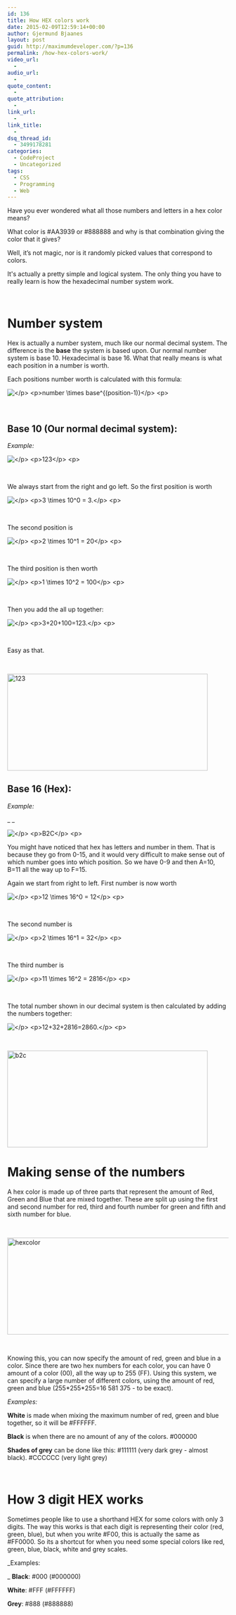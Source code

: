 ```yaml
---
id: 136
title: How HEX colors work
date: 2015-02-09T12:59:14+00:00
author: Gjermund Bjaanes
layout: post
guid: http://maximumdeveloper.com/?p=136
permalink: /how-hex-colors-work/
video_url:
  - 
audio_url:
  - 
quote_content:
  - 
quote_attribution:
  - 
link_url:
  - 
link_title:
  - 
dsq_thread_id:
  - 3499178281
categories:
  - CodeProject
  - Uncategorized
tags:
  - CSS
  - Programming
  - Web
---
```

Have you ever wondered what all those numbers and letters in a hex color means? 

What color is #AA3939 or #888888 and why is that combination giving the color that it gives? 

Well, it’s not magic, nor is it randomly picked values that correspond to colors. 

<!--more-->
It's actually a pretty simple and logical system. The only thing you have to really learn is how the hexadecimal number system work.

&nbsp;

# Number system

Hex is actually a number system, much like our normal decimal system. The difference is the **base** the system is based upon. Our normal number system is base 10. Hexadecimal is base 16. What that really means is what each position in a number is worth.

Each positions number worth is calculated with this formula:


<img src="//s0.wp.com/latex.php?latex=%3C%2Fp%3E+%3Cp%3Enumber+%5Ctimes+base%5E%7B%28position-1%29%7D%3C%2Fp%3E+%3Cp%3E&#038;bg=ffffff&#038;fg=000&#038;s=0" alt="</p> <p>number &#92;times base^{(position-1)}</p> <p>" title="</p> <p>number &#92;times base^{(position-1)}</p> <p>" class="latex" /> 

&nbsp;

## Base 10 (Our normal decimal system):

_Example:_


<img src="//s0.wp.com/latex.php?latex=%3C%2Fp%3E+%3Cp%3E123%3C%2Fp%3E+%3Cp%3E&#038;bg=ffffff&#038;fg=000&#038;s=0" alt="</p> <p>123</p> <p>" title="</p> <p>123</p> <p>" class="latex" /> 

&nbsp;

We always start from the right and go left. So the first position is worth


<img src="//s0.wp.com/latex.php?latex=%3C%2Fp%3E+%3Cp%3E3+%5Ctimes+10%5E0+%3D+3.%3C%2Fp%3E+%3Cp%3E&#038;bg=ffffff&#038;fg=000&#038;s=0" alt="</p> <p>3 &#92;times 10^0 = 3.</p> <p>" title="</p> <p>3 &#92;times 10^0 = 3.</p> <p>" class="latex" /> 

&nbsp;

The second position is


<img src="//s0.wp.com/latex.php?latex=%3C%2Fp%3E+%3Cp%3E2+%5Ctimes+10%5E1+%3D+20%3C%2Fp%3E+%3Cp%3E&#038;bg=ffffff&#038;fg=000&#038;s=0" alt="</p> <p>2 &#92;times 10^1 = 20</p> <p>" title="</p> <p>2 &#92;times 10^1 = 20</p> <p>" class="latex" /> 

&nbsp;

The third position is then worth


<img src="//s0.wp.com/latex.php?latex=%3C%2Fp%3E+%3Cp%3E1+%5Ctimes+10%5E2+%3D+100%3C%2Fp%3E+%3Cp%3E&#038;bg=ffffff&#038;fg=000&#038;s=0" alt="</p> <p>1 &#92;times 10^2 = 100</p> <p>" title="</p> <p>1 &#92;times 10^2 = 100</p> <p>" class="latex" /> 

&nbsp;

Then you add the all up together:


<img src="//s0.wp.com/latex.php?latex=%3C%2Fp%3E+%3Cp%3E3%2B20%2B100%3D123.%3C%2Fp%3E+%3Cp%3E&#038;bg=ffffff&#038;fg=000&#038;s=0" alt="</p> <p>3+20+100=123.</p> <p>" title="</p> <p>3+20+100=123.</p> <p>" class="latex" /> 

&nbsp;

Easy as that.

&nbsp;

[<img class="alignnone size-full wp-image-157" src="http://maximumdeveloper.com/wp-content/uploads/2015/02/1231.png" alt="123" width="456" height="220" srcset="http://gjermundbjaanes.com/wp-content/uploads/2015/02/1231.png 456w, http://gjermundbjaanes.com/wp-content/uploads/2015/02/1231-300x145.png 300w" sizes="(max-width: 456px) 100vw, 456px" />](http://maximumdeveloper.com/wp-content/uploads/2015/02/1231.png)

## Base 16 (Hex):

_Example:_
  
 _ _
  
<img src="//s0.wp.com/latex.php?latex=%3C%2Fp%3E+%3Cp%3EB2C%3C%2Fp%3E+%3Cp%3E&#038;bg=ffffff&#038;fg=000&#038;s=0" alt="</p> <p>B2C</p> <p>" title="</p> <p>B2C</p> <p>" class="latex" />

You might have noticed that hex has letters and number in them. That is because they go from 0-15, and it would very difficult to make sense out of which number goes into which position. So we have 0-9 and then A=10, B=11 all the way up to F=15.
  
Again we start from right to left. First number is now worth


<img src="//s0.wp.com/latex.php?latex=%3C%2Fp%3E+%3Cp%3E12+%5Ctimes+16%5E0+%3D+12%3C%2Fp%3E+%3Cp%3E&#038;bg=ffffff&#038;fg=000&#038;s=0" alt="</p> <p>12 &#92;times 16^0 = 12</p> <p>" title="</p> <p>12 &#92;times 16^0 = 12</p> <p>" class="latex" /> 

&nbsp;

The second number is


<img src="//s0.wp.com/latex.php?latex=%3C%2Fp%3E+%3Cp%3E2+%5Ctimes+16%5E1+%3D+32%3C%2Fp%3E+%3Cp%3E&#038;bg=ffffff&#038;fg=000&#038;s=0" alt="</p> <p>2 &#92;times 16^1 = 32</p> <p>" title="</p> <p>2 &#92;times 16^1 = 32</p> <p>" class="latex" /> 

&nbsp;

The third number is


<img src="//s0.wp.com/latex.php?latex=%3C%2Fp%3E+%3Cp%3E11+%5Ctimes+16%5E2+%3D+2816%3C%2Fp%3E+%3Cp%3E&#038;bg=ffffff&#038;fg=000&#038;s=0" alt="</p> <p>11 &#92;times 16^2 = 2816</p> <p>" title="</p> <p>11 &#92;times 16^2 = 2816</p> <p>" class="latex" /> 

&nbsp;

The total number shown in our decimal system is then calculated by adding the numbers together:


<img src="//s0.wp.com/latex.php?latex=%3C%2Fp%3E+%3Cp%3E12%2B32%2B2816%3D2860.%3C%2Fp%3E+%3Cp%3E&#038;bg=ffffff&#038;fg=000&#038;s=0" alt="</p> <p>12+32+2816=2860.</p> <p>" title="</p> <p>12+32+2816=2860.</p> <p>" class="latex" /> 

&nbsp;

[<img class="alignnone size-full wp-image-159" src="http://maximumdeveloper.com/wp-content/uploads/2015/02/b2c.png" alt="b2c" width="456" height="220" srcset="http://gjermundbjaanes.com/wp-content/uploads/2015/02/b2c.png 456w, http://gjermundbjaanes.com/wp-content/uploads/2015/02/b2c-300x145.png 300w" sizes="(max-width: 456px) 100vw, 456px" />](http://maximumdeveloper.com/wp-content/uploads/2015/02/b2c.png)

# Making sense of the numbers

A hex color is made up of three parts that represent the amount of Red, Green and Blue that are mixed together. These are split up using the first and second number for red, third and fourth number for green and fifth and sixth number for blue.

&nbsp;

[<img class="alignnone size-full wp-image-137" src="http://maximumdeveloper.com/wp-content/uploads/2015/02/hexcolor.png" alt="hexcolor" width="640" height="220" srcset="http://gjermundbjaanes.com/wp-content/uploads/2015/02/hexcolor.png 640w, http://gjermundbjaanes.com/wp-content/uploads/2015/02/hexcolor-300x103.png 300w, http://gjermundbjaanes.com/wp-content/uploads/2015/02/hexcolor-600x206.png 600w" sizes="(max-width: 640px) 100vw, 640px" />](http://maximumdeveloper.com/wp-content/uploads/2015/02/hexcolor.png)

&nbsp;

Knowing this, you can now specify the amount of red, green and blue in a color. Since there are two hex numbers for each color, you can have 0 amount of a color (00), all the way up to 255 (FF). Using this system, we can specify a large number of different colors, using the amount of red, green and blue (255\*255\*255=16 581 375 - to be exact).

_Examples:_
  
**White** is made when mixing the maximum number of red, green and blue together, so it will be #FFFFFF.

**Black** is when there are no amount of any of the colors. #000000

**Shades of grey** can be done like this: #111111 (very dark grey - almost black). #CCCCCC (very light grey)

&nbsp;

# How 3 digit HEX works

Sometimes people like to use a shorthand HEX for some colors with only 3 digits. The way this works is that each digit is representing their color (red, green, blue), but when you write #F00, this is actually the same as #FF0000. So its a shortcut for when you need some special colors like red, green, blue, black, white and grey scales.

_Examples:
  
_ **Black**: #000 (#000000)

**White**: #FFF (#FFFFFF)

**Grey**: #888 (#888888)

<div class="addtoany_share_save_container addtoany_content_bottom">
  <div class="a2a_kit a2a_kit_size_32 addtoany_list a2a_target" id="wpa2a_13">
    <a class="a2a_button_facebook" href="http://www.addtoany.com/add_to/facebook?linkurl=http%3A%2F%2Fgjermundbjaanes.com%2Fhow-hex-colors-work%2F&linkname=How%20HEX%20colors%20work" title="Facebook" rel="nofollow" target="_blank"></a><a class="a2a_button_twitter" href="http://www.addtoany.com/add_to/twitter?linkurl=http%3A%2F%2Fgjermundbjaanes.com%2Fhow-hex-colors-work%2F&linkname=How%20HEX%20colors%20work" title="Twitter" rel="nofollow" target="_blank"></a><a class="a2a_button_google_plus" href="http://www.addtoany.com/add_to/google_plus?linkurl=http%3A%2F%2Fgjermundbjaanes.com%2Fhow-hex-colors-work%2F&linkname=How%20HEX%20colors%20work" title="Google+" rel="nofollow" target="_blank"></a><a class="a2a_dd addtoany_share_save" href="https://www.addtoany.com/share"></a>
  </div>
</div>